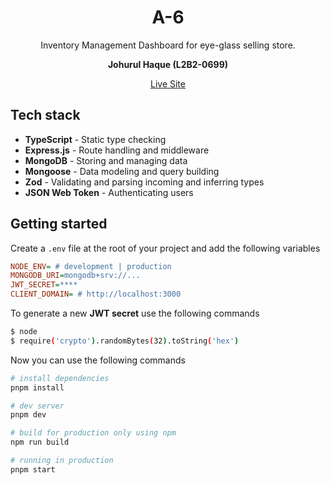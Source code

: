 <h1 align="center">
  A-6
</h1>

<p align="center">
 Inventory Management Dashboard for eye-glass selling store.
</p>

<p align="center">
 <strong>Johurul Haque (L2B2-0699)</strong>
</p>

<div align="center">
  <a href="https://a-5-by-johurul.vercel.app/">Live Site</a>
</div>

## Tech stack
- **TypeScript** - Static type checking
- **Express.js** - Route handling and middleware
- **MongoDB** - Storing and managing data
- **Mongoose** - Data modeling and query building
- **Zod** - Validating and parsing incoming and inferring types
- **JSON Web Token** - Authenticating users

## Getting started
Create a `.env` file at the root of your project and add the following variables

```ini
NODE_ENV= # development | production
MONGODB_URI=mongodb+srv://...
JWT_SECRET=****
CLIENT_DOMAIN= # http://localhost:3000
```

To generate a new **JWT secret** use the following commands
```bash
$ node
$ require('crypto').randomBytes(32).toString('hex')
```

Now you can use the following commands

```bash
# install dependencies
pnpm install

# dev server
pnpm dev

# build for production only using npm
npm run build

# running in production
pnpm start
```